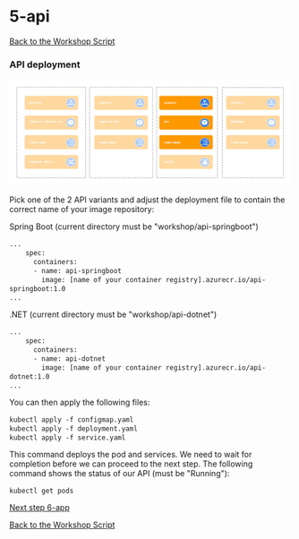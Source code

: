 # 5-api

[Back to the Workshop Script](/handson.md)

### API deployment

![](/images/components-api.png)

Pick one of the 2 API variants and adjust the deployment file to contain the correct name of your image repository:

Spring Boot (current directory must be "workshop/api-springboot")

```
...
    spec:
      containers:
      - name: api-springboot
        image: [name of your container registry].azurecr.io/api-springboot:1.0
...
```

.NET (current directory must be "workshop/api-dotnet")

```
...
    spec:
      containers:
      - name: api-dotnet
        image: [name of your container registry].azurecr.io/api-dotnet:1.0
...
```

You can then apply the following files:

```
kubectl apply -f configmap.yaml
kubectl apply -f deployment.yaml
kubectl apply -f service.yaml
```

This command deploys the pod and services. We need to wait for completion before we can proceed to the next step. The following command shows the status of our API (must be "Running"):

```
kubectl get pods
```

[Next step 6-app](/workshop/6-app.md)

[Back to the Workshop Script](/handson.md)
